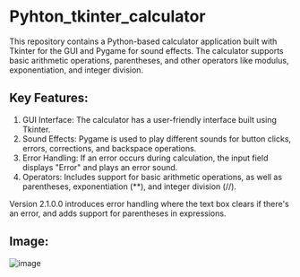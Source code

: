 # Pyhton_tkinter_calculator

This repository contains a Python-based calculator application built with Tkinter for the GUI and Pygame for sound effects. The calculator supports basic arithmetic operations, parentheses, and other operators like modulus, exponentiation, and integer division.

## Key Features:

1) GUI Interface: The calculator has a user-friendly interface built using Tkinter.
2) Sound Effects: Pygame is used to play different sounds for button clicks, errors, corrections, and backspace operations.
3) Error Handling: If an error occurs during calculation, the input field displays "Error" and plays an error sound.
4) Operators: Includes support for basic arithmetic operations, as well as parentheses, exponentiation (**), and integer division (//).

Version 2.1.0.0 introduces error handling where the text box clears if there's an error, and adds support for parentheses in expressions.

## Image:

![image](https://github.com/user-attachments/assets/d59c6ceb-c1d2-46d0-97c0-6f04a6db065e)

